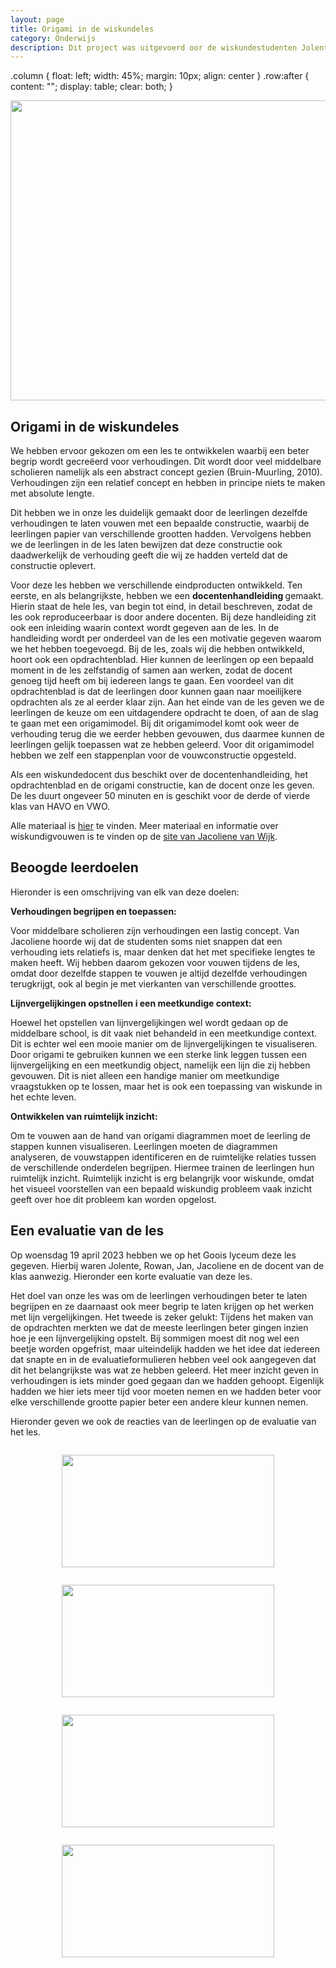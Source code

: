 ```yaml
---
layout: page
title: Origami in de wiskundeles
category: Onderwijs
description: Dit project was uitgevoerd oor de wiskundestudenten Jolente Bleijs, Rowan Gabriel, en Jan Hendriks in samenwerking met Jacoliene van Wijk, docent aan het Goois Lyceum in Bussum. De opdracht van Jacoliene aan ons was om een wiskundeles te ontwikkelen, waarbij gebruik wordt gemaakt van origami. We kregen de vrijheid om zelf een onderwerp voor de les te kiezen en om te bedenken hoe we origami wilden integreren in de les.
---
```


<html>
.column {
  		float: left;
  		width: 45%;
		margin: 10px;
		align: center
	}
	.row:after {
  		content: "";
  		display: table;
  		clear: both;
	}

<p align="center">
  <img src="/Onderwijs-Communicatie/Images/Origami.jpg" width="640" height="480">
</p>

<h2> Origami in de wiskundeles</h2>
<p>We hebben ervoor gekozen om een les te ontwikkelen waarbij een beter begrip wordt gecreëerd voor verhoudingen. Dit wordt door veel middelbare scholieren namelijk als een abstract concept gezien (Bruin-Muurling, 2010). Verhoudingen zijn een relatief concept en hebben in principe niets te maken met absolute lengte.</p>

<p>Dit hebben we in onze les duidelijk gemaakt door de leerlingen dezelfde verhoudingen te laten vouwen met een bepaalde constructie, waarbij de leerlingen papier van verschillende grootten hadden. Vervolgens hebben we de leerlingen in de les laten bewijzen dat deze constructie ook daadwerkelijk de verhouding geeft die wij ze hadden verteld dat de constructie oplevert.</p>

<p>
Voor deze les hebben we verschillende eindproducten ontwikkeld. Ten eerste, en als belangrijkste, hebben we een <b>docentenhandleiding </b> gemaakt. Hierin staat de hele les, van begin tot eind, in detail beschreven, zodat de les ook reproduceerbaar is door andere docenten. Bij deze handleiding zit ook een inleiding waarin context wordt gegeven aan de les. In de handleiding wordt per
onderdeel van de les een motivatie gegeven waarom we het hebben toegevoegd. Bij de les, zoals wij die hebben ontwikkeld, hoort ook een opdrachtenblad. Hier kunnen de leerlingen op een bepaald moment in de les zelfstandig of samen aan werken, zodat de docent genoeg tijd heeft om bij iedereen langs te gaan. Een voordeel van dit opdrachtenblad is dat de leerlingen door kunnen gaan naar moeilijkere
opdrachten als ze al eerder klaar zijn. Aan het einde van de les geven we de leerlingen de keuze om een uitdagendere opdracht te doen, of aan de slag te gaan met een origamimodel. Bij dit origamimodel komt ook weer de verhouding terug die we eerder hebben gevouwen, dus daarmee kunnen de leerlingen gelijk toepassen wat ze hebben geleerd. Voor dit origamimodel hebben we zelf een stappenplan voor
de vouwconstructie opgesteld.</p>

<p>Als een wiskundedocent dus beschikt over de docentenhandleiding, het opdrachtenblad en de origami constructie, kan de docent onze les geven. De les duurt ongeveer 50 minuten en is geschikt voor de derde of vierde klas van HAVO en VWO.</p>

<div class="boxje">Alle materiaal is <a href="/Onderwijs-Communicatie/Projecten/Origami/Materiaal.zip">hier</a> te vinden. Meer materiaal en informatie over wiskundigvouwen is te vinden op de <a href="https://wiskundigvouwen.nl/">site van Jacoliene van Wijk</a>.</div>

<h2> Beoogde leerdoelen </h2>

Hieronder is een omschrijving van elk van deze doelen:
<p></p>
<b>Verhoudingen begrijpen en toepassen:</b>

<p>Voor middelbare scholieren zijn verhoudingen een lastig concept. Van Jacoliene hoorde wij dat de studenten soms niet snappen dat een verhouding iets relatiefs is, maar denken dat het met specifieke lengtes te maken heeft. Wij hebben daarom gekozen voor vouwen tijdens de les, omdat door dezelfde stappen te vouwen je altijd dezelfde verhoudingen terugkrijgt, ook al begin je met vierkanten van verschillende groottes. </p>
  
<b>Lijnvergelijkingen opstnellen i een meetkundige context:</b>

<p>Hoewel het opstellen van lijnvergelijkingen wel wordt gedaan op de middelbare school, is dit vaak niet behandeld in een meetkundige context. Dit is echter wel een mooie manier om de lijnvergelijkingen te visualiseren. Door origami te gebruiken kunnen we een sterke link leggen tussen een lijnvergelijking en een meetkundig object, namelijk een lijn die zij hebben gevouwen. Dit is niet alleen een handige manier om meetkundige vraagstukken op te lossen, maar het is ook een toepassing van wiskunde in het echte leven.</p>

<b>Ontwikkelen van ruimtelijk inzicht:</b>

<p>Om te vouwen aan de hand van origami diagrammen moet de leerling de stappen kunnen visualiseren. Leerlingen moeten de diagrammen analyseren, de vouwstappen identificeren en de ruimtelijke relaties tussen de verschillende onderdelen begrijpen. Hiermee trainen de leerlingen hun ruimtelijk inzicht. Ruimtelijk inzicht is erg belangrijk voor wiskunde, omdat het visueel voorstellen van een
bepaald wiskundig probleem vaak inzicht geeft over hoe dit probleem kan worden opgelost.</p>

<h2> Een evaluatie van de les</h2>

<p>Op woensdag 19 april 2023 hebben we op het Goois lyceum deze les gegeven. Hierbij waren Jolente, Rowan, Jan, Jacoliene en de docent van de klas aanwezig. Hieronder een korte evaluatie van deze les.</p>

<p>Het doel van onze les was om de leerlingen verhoudingen beter te laten begrijpen en ze daarnaast ook meer begrip te laten krijgen op het werken met lijn vergelijkingen. Het tweede is zeker gelukt: Tijdens het maken van de opdrachten merkten we dat de meeste leerlingen beter gingen inzien hoe je een lijnvergelijking opstelt. Bij sommigen moest dit nog wel een beetje worden opgefrist, maar uiteindelijk hadden we het idee dat iedereen dat snapte en in de evaluatieformulieren hebben veel ook aangegeven dat dit het belangrijkste was wat ze hebben geleerd. Het meer inzicht geven in verhoudingen is iets minder goed gegaan dan we hadden gehoopt. Eigenlijk hadden we hier iets meer tijd voor moeten nemen en we hadden beter voor elke verschillende grootte papier beter een andere kleur kunnen nemen.</p>

<p> Hieronder geven we ook de reacties van de leerlingen op de evaluatie van het les.</p>

<div class="row">
<div class="column">
  <p align="center">
  <img src="/Onderwijs-Communicatie/Projecten/Origami/Evaluatie 1.png" width="340" height="180">
</p>
</div>
  <div class="column">
  <p align="center">
  <img src="/Onderwijs-Communicatie/Projecten/Origami/Evaluatie 2.png" width="340" height="180">
</p>
</div>
</div>
<div class="row">
<div class="column">
  <p align="center">
  <img src="/Onderwijs-Communicatie/Projecten/Origami/Evaluatie 3" width="340" height="180">
</p>
</div>
  <div class="column">
  <p align="center">
  <img src="/Onderwijs-Communicatie/Projecten/Origami/Evaluatie 4.png" width="340" height="180">
</p>
</div>
</div>

</html>
